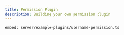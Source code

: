 ```yaml
---
title: Permission Plugin
description: Building your own permission plugin
---
```


`embed: server/example-plugins/username-permission.ts`